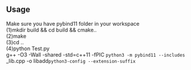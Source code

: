 ##  Usage
Make sure you have pybind11 folder in your workspace  
(1)mkdir build && cd build && cmake..  
(2)make  
(3)cd ..  
(4)python Test.py  
g++ -O3 -Wall -shared -std=c++11 -fPIC `python3 -m pybind11 --includes` _lib.cpp -o libadd`python3-config --extension-suffix`  
### 
